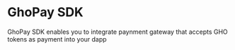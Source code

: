 # GhoPay SDK

GhoPay SDK enables you to integrate paynment gateway that accepts GHO tokens as payment into your dapp